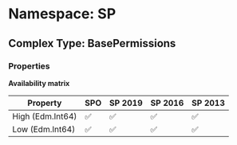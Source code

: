 # Namespace: SP

## Complex Type: BasePermissions

### Properties

**Availability matrix**

Property | SPO | SP 2019 | SP 2016 | SP 2013
----------|-----|---------|---------|--------
High (Edm.Int64) | ✅ | ✅ | ✅ | ✅
Low (Edm.Int64) | ✅ | ✅ | ✅ | ✅

